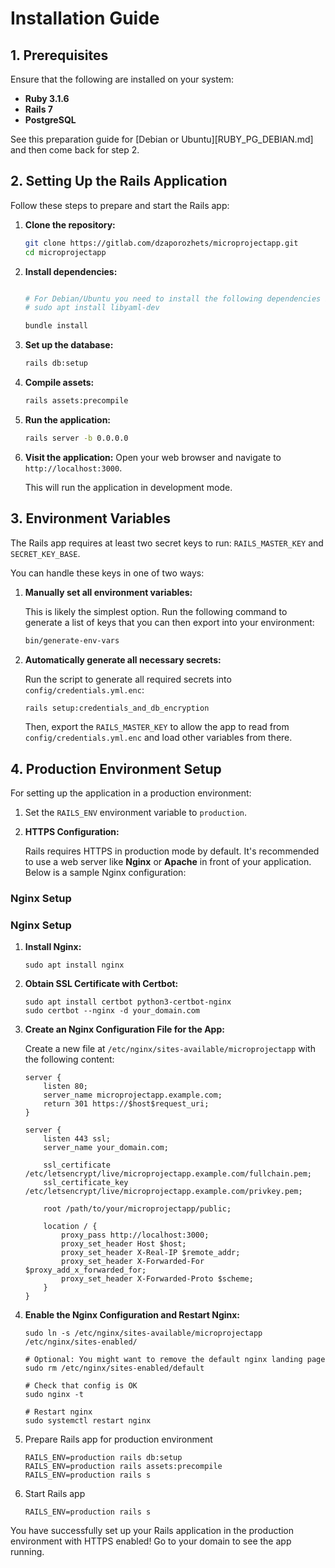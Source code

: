 # Installation Guide

## 1. Prerequisites

Ensure that the following are installed on your system:

- **Ruby 3.1.6**
- **Rails 7**
- **PostgreSQL**

See this preparation guide for [Debian or Ubuntu][RUBY_PG_DEBIAN.md] and then come back for step 2.

## 2. Setting Up the Rails Application

Follow these steps to prepare and start the Rails app:

1. **Clone the repository:**
    ```sh
    git clone https://gitlab.com/dzaporozhets/microprojectapp.git
    cd microprojectapp
    ```

2. **Install dependencies:**
    ```sh

    # For Debian/Ubuntu you need to install the following dependencies before bundle install:
    # sudo apt install libyaml-dev
 
    bundle install
    ```

3. **Set up the database:**
    ```sh
    rails db:setup
    ```

4. **Compile assets:**
    ```sh
    rails assets:precompile
    ```

5. **Run the application:**
    ```sh
    rails server -b 0.0.0.0
    ```

6. **Visit the application:**
    Open your web browser and navigate to `http://localhost:3000`.

   This will run the application in development mode.

## 3. Environment Variables

The Rails app requires at least two secret keys to run: `RAILS_MASTER_KEY` and `SECRET_KEY_BASE`.

You can handle these keys in one of two ways:

1. **Manually set all environment variables:**

    This is likely the simplest option. Run the following command to generate a list of keys that you can then export into your environment:
    ```sh
    bin/generate-env-vars
    ```

2. **Automatically generate all necessary secrets:**

    Run the script to generate all required secrets into `config/credentials.yml.enc`:
    ```sh
    rails setup:credentials_and_db_encryption
    ```

    Then, export the `RAILS_MASTER_KEY` to allow the app to read from `config/credentials.yml.enc` and load other variables from there.

## 4. Production Environment Setup

For setting up the application in a production environment:

1. Set the `RAILS_ENV` environment variable to `production`.

2. **HTTPS Configuration:**

   Rails requires HTTPS in production mode by default. It's recommended to use a web server like **Nginx** or **Apache** in front of your application. Below is a sample Nginx configuration:

### Nginx Setup


### Nginx Setup

1. **Install Nginx:**

    ```
    sudo apt install nginx
    ```

2. **Obtain SSL Certificate with Certbot:**

    ```
    sudo apt install certbot python3-certbot-nginx
    sudo certbot --nginx -d your_domain.com
    ```

3. **Create an Nginx Configuration File for the App:**

   Create a new file at `/etc/nginx/sites-available/microprojectapp` with the following content:

    ```
    server {
        listen 80;
        server_name microprojectapp.example.com;
        return 301 https://$host$request_uri;
    }

    server {
        listen 443 ssl;
        server_name your_domain.com;

        ssl_certificate /etc/letsencrypt/live/microprojectapp.example.com/fullchain.pem;
        ssl_certificate_key /etc/letsencrypt/live/microprojectapp.example.com/privkey.pem;

        root /path/to/your/microprojectapp/public;

        location / {
            proxy_pass http://localhost:3000;
            proxy_set_header Host $host;
            proxy_set_header X-Real-IP $remote_addr;
            proxy_set_header X-Forwarded-For $proxy_add_x_forwarded_for;
            proxy_set_header X-Forwarded-Proto $scheme;
        }
    }
    ```

4. **Enable the Nginx Configuration and Restart Nginx:**

    ```
    sudo ln -s /etc/nginx/sites-available/microprojectapp /etc/nginx/sites-enabled/

    # Optional: You might want to remove the default nginx landing page 
    sudo rm /etc/nginx/sites-enabled/default 

    # Check that config is OK
    sudo nginx -t

    # Restart nginx
    sudo systemctl restart nginx
    ```

5. Prepare Rails app for production environment

    ```
    RAILS_ENV=production rails db:setup
    RAILS_ENV=production rails assets:precompile
    RAILS_ENV=production rails s
    ```

6. Start Rails app

    ```
    RAILS_ENV=production rails s
    ```


You have successfully set up your Rails application in the production environment with HTTPS enabled! Go to your domain to see the app running. 
